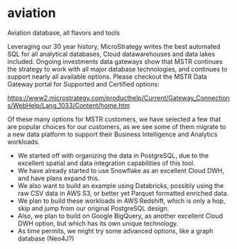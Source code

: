 # aviation
Aviation database, all flavors and tools

Leveraging our 30 year history, MicroStrategy writes the best automated SQL for all analytical databases, Cloud datawarehouses and data lakes included.  Ongoing investments data gateways show that MSTR continues the strategy to work with all major database technologies, and continues to support nearly all available options.  Please checkout the MSTR Data Gateway portal for Supported and Certified options: 

https://www2.microstrategy.com/producthelp/Current/Gateway_Connections/WebHelp/Lang_1033/Content/home.htm

Of these many options for MSTR customers, we have selected a few that are popular choices for our customers, as we see some of them migrate to a new data platform to support their Business Intelligence and Analytics workloads.

* We started off with organizing the data in PostgreSQL, due to the excellent spatial and data integration capabilities of this tool.
* We have already started to use Snowflake as an excellent Cloud DWH, and have plans expand this.
* We also want to build an example using Databricks, possibly using the raw CSV data in AWS S3, or better yet Parquet formatted enriched data.
* We plan to build these workloads in AWS Redshift, which is only a hop, skip and jump from our original PostgreSQL design.
* Also, we plan to build on Google BigQuery, as another excellent Cloud DWH option, but which has its own unique technology.
* As time permits, we might try some advanced options, like a graph database (Neo4J?)
